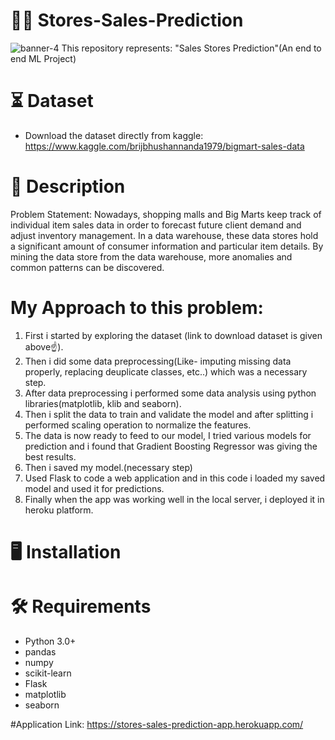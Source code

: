 # 🏪🏬 Stores-Sales-Prediction
![banner-4](https://user-images.githubusercontent.com/45726271/132082577-7acf21ca-444b-4921-9822-5e14e088bb13.png)
This repository represents: "Sales Stores Prediction"(An end to end ML Project)

# ⏳ Dataset
* Download the dataset directly from kaggle:
https://www.kaggle.com/brijbhushannanda1979/bigmart-sales-data

# 📝 Description
Problem Statement:
Nowadays, shopping malls and Big Marts keep track of individual item sales data in 
order to forecast future client demand and adjust inventory management. In a data 
warehouse, these data stores hold a significant amount of consumer information and 
particular item details. By mining the data store from the data warehouse, more 
anomalies and common patterns can be discovered.

# My Approach to this problem:
1. First i started by exploring the dataset (link to download dataset is given above☝️).
2. Then i did some data preprocessing(Like- imputing missing data properly, replacing deuplicate classes, etc..) which was a necessary step.
3. After data preprocessing i performed some data analysis using python libraries(matplotlib, klib and seaborn).
4. Then i split the data to train and validate the model and after splitting i performed scaling operation to normalize the features.
5. The data is now ready to feed to our model, I tried various models for prediction and i found that Gradient Boosting Regressor was giving the best results.
6. Then i saved my model.(necessary step)
7. Used Flask to code a web application and in this code i loaded my saved model and used it for predictions.
8. Finally when the app was working well in the local server, i deployed it in heroku platform.

# 🖥️ Installation
# 🛠️ Requirements
* Python 3.0+
* pandas
* numpy
* scikit-learn
* Flask
* matplotlib
* seaborn

#Application Link: https://stores-sales-prediction-app.herokuapp.com/ 
